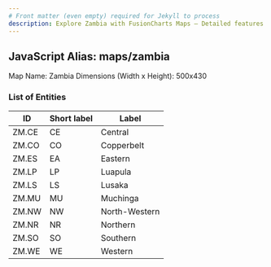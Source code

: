 ```yaml
---
# Front matter (even empty) required for Jekyll to process
description: Explore Zambia with FusionCharts Maps – Detailed features for seamless integration. Try now & enhance your data visualization today! 
---
```


## JavaScript Alias: maps/zambia

Map Name: Zambia
Dimensions (Width x Height): 500x430





### List of Entities

ID | Short label | Label
---|---|---|
ZM.CE|CE|Central
ZM.CO|CO|Copperbelt
ZM.ES|EA|Eastern
ZM.LP|LP|Luapula
ZM.LS|LS|Lusaka
ZM.MU|MU|Muchinga
ZM.NW|NW|North-Western
ZM.NR|NR|Northern
ZM.SO|SO|Southern
ZM.WE|WE|Western